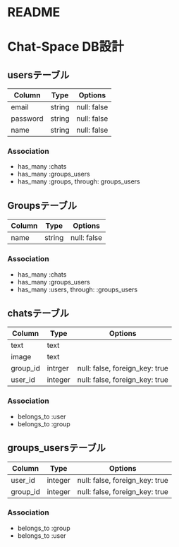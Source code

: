# README

<!-- This README would normally document whatever steps are necessary to get the
application up and running.

Things you may want to cover:

* Ruby version

* System dependencies

* Configuration

* Database creation

* Database initialization

* How to run the test suite

* Services (job queues, cache servers, search engines, etc.)

* Deployment instructions

* ... -->


# Chat-Space DB設計
## usersテーブル
|Column|Type|Options|
|------|----|-------|
|email|string|null: false|
|password|string|null: false|
|name|string|null: false|
### Association
- has_many :chats
- has_many :groups_users
- has_many :groups, through: groups_users


## Groupsテーブル
|Column|Type|Options|
|------|----|-------|
|name|string|null: false|
### Association
- has_many :chats
- has_many :groups_users
- has_many  :users,  through:  :groups_users


## chatsテーブル
|Column|Type|Options|
|------|----|-------|
|text|text| |
|image|text| |
|group_id|intrger|null: false, foreign_key: true|
|user_id|integer|null: false, foreign_key: true|
### Association
- belongs_to :user
- belongs_to :group


## groups_usersテーブル
|Column|Type|Options|
|------|----|-------|
|user_id|integer|null: false, foreign_key: true|
|group_id|integer|null: false, foreign_key: true|

### Association
- belongs_to :group
- belongs_to :user
